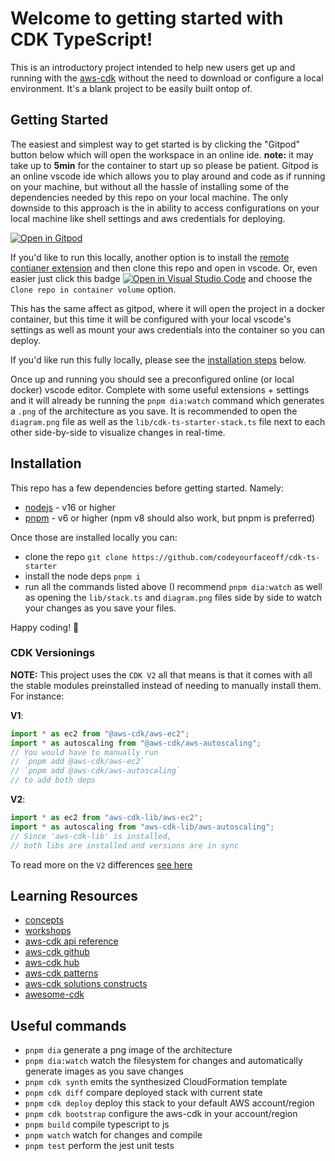 # Welcome to getting started with CDK TypeScript!

This is an introductory project intended to help new users get up and running with the [aws-cdk](https://docs.aws.amazon.com/cdk/api/latest/docs/aws-construct-library.html) without the need to download or configure a local environment. It's a blank project to be easily built ontop of.

## Getting Started

The easiest and simplest way to get started is by clicking the "Gitpod" button below which will open the workspace in an online ide. **note:** it may take up to **5min** for the container to start up so please be patient. Gitpod is an online vscode ide which allows you to play around and code as if running on your machine, but without all the hassle of installing some of the dependencies needed by this repo on your local machine. The only downside to this approach is the in ability to access configurations on your local machine like shell settings and aws credentials for deploying.

[![Open in Gitpod](https://gitpod.io/button/open-in-gitpod.svg)](https://gitpod.io/#https://github.com/codeyourfaceoff/cdk-ts-starter)

If you'd like to run this locally, another option is to install the [remote contianer extension](https://marketplace.visualstudio.com/items?itemName=ms-vscode-remote.remote-containers) and then clone this repo and open in vscode. Or, even easier just click this badge [![Open in Visual Studio Code](https://img.shields.io/static/v1?logo=visualstudiocode&label=&message=Open%20in%20Visual%20Studio%20Code&labelColor=2c2c32&color=007acc&logoColor=007acc
)](https://open.vscode.dev/codeyourfaceoff/cdk-ts-starter) and choose the `Clone repo in container volume` option.

This has the same affect as gitpod, where it will open the project in a docker container, but this time it will be configured with your local vscode's settings as well as mount your aws credentials into the container so you can deploy.

If you'd like run this fully locally, please see the [installation steps](#installation) below.

Once up and running you should see a preconfigured online (or local docker) vscode editor. Complete with some useful extensions + settings and it will already be running the `pnpm dia:watch` command which generates a `.png` of the architecture as you save. It is recommended to open the `diagram.png` file as well as the `lib/cdk-ts-starter-stack.ts` file next to each other side-by-side to visualize changes in real-time.

## Installation

This repo has a few dependencies before getting started. Namely:

- [nodejs](https://nodejs.org/en/download/) - v16 or higher
- [pnpm](https://pnpm.io/installation) - v6 or higher (npm v8 should also work, but pnpm is preferred)

Once those are installed locally you can:

- clone the repo `git clone https://github.com/codeyourfaceoff/cdk-ts-starter`
- install the node deps `pnpm i`
- run all the commands listed above (I recommend `pnpm dia:watch` as well as opening the `lib/stack.ts` and `diagram.png` files side by side to watch your changes as you save your files.

Happy coding! 👋

### CDK Versionings

**NOTE:** This project uses the `CDK V2` all that means is that it comes with all the stable modules preinstalled instead of needing to manually install them. For instance:

**V1**:

```ts
import * as ec2 from "@aws-cdk/aws-ec2";
import * as autoscaling from "@aws-cdk/aws-autoscaling";
// You would have to manually run
// `pnpm add @aws-cdk/aws-ec2`
// `pnpm add @aws-cdk/aws-autoscaling`
// to add both deps
```

**V2**:

```ts
import * as ec2 from "aws-cdk-lib/aws-ec2";
import * as autoscaling from "aws-cdk-lib/aws-autoscaling";
// Since 'aws-cdk-lib' is installed,
// both libs are installed and versions are in sync
```

To read more on the `V2` differences [see here](https://docs.aws.amazon.com/cdk/latest/guide/work-with-cdk-v2.html)

## Learning Resources

- [concepts](https://docs.aws.amazon.com/cdk/latest/guide/constructs.html)
- [workshops](https://cdkworkshop.com/)
- [aws-cdk api reference](https://docs.aws.amazon.com/cdk/api/latest/docs/aws-construct-library.html)
- [aws-cdk github](https://github.com/aws/aws-cdk)
- [aws-cdk hub](https://cdk.dev/)
- [aws-cdk patterns](https://cdkpatterns.com/)
- [aws-cdk solutions constructs](https://github.com/awslabs/aws-solutions-constructs)
- [awesome-cdk](https://github.com/kolomied/awesome-cdk)

## Useful commands

- `pnpm dia` generate a png image of the architecture
- `pnpm dia:watch` watch the filesystem for changes and automatically generate images as you save changes
- `pnpm cdk synth` emits the synthesized CloudFormation template
- `pnpm cdk diff` compare deployed stack with current state
- `pnpm cdk deploy` deploy this stack to your default AWS account/region
- `pnpm cdk bootstrap` configure the aws-cdk in your account/region
- `pnpm build` compile typescript to js
- `pnpm watch` watch for changes and compile
- `pnpm test` perform the jest unit tests

